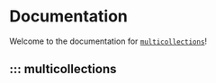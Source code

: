# Documentation

Welcome to the documentation for [`multicollections`](https://github.com/gerlero/multicollections)!

## ::: multicollections
